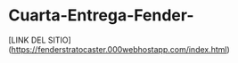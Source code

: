 # Cuarta-Entrega-Fender-
[LINK DEL SITIO] (https://fenderstratocaster.000webhostapp.com/index.html)
